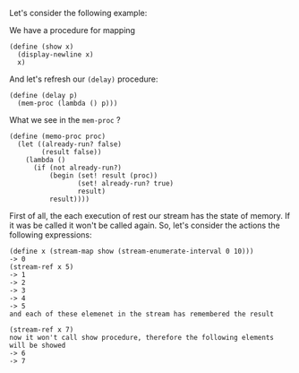 Let's consider the following example:

We have a procedure for mapping

```
(define (show x)
  (display-newline x)
  x)
```

And let's refresh our `(delay)` procedure:

```
(define (delay p)
  (mem-proc (lambda () p)))
```

What we see in the `mem-proc` ?

```
(define (memo-proc proc)
  (let ((already-run? false)
        (result false))
    (lambda ()
      (if (not already-run?)
          (begin (set! result (proc))
                 (set! already-run? true)
                 result)
          result))))
```

First of all, the each execution of rest our stream has the state of memory.
If it was be called it won't be called again.
So, let's consider the actions  the following expressions:

```
(define x (stream-map show (stream-enumerate-interval 0 10)))
-> 0
(stream-ref x 5)
-> 1
-> 2
-> 3
-> 4
-> 5
and each of these elemenet in the stream has remembered the result

(stream-ref x 7)
now it won't call show procedure, therefore the following elements will be showed
-> 6
-> 7
```
